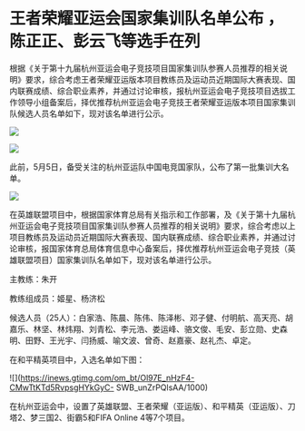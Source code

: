 # 王者荣耀亚运会国家集训队名单公布 ，陈正正、彭云飞等选手在列

根据《关于第十九届杭州亚运会电子竞技项目国家集训队参赛人员推荐的相关说明》要求，综合考虑王者荣耀亚运版本项目教练员及运动员近期国际大赛表现、国内联赛成绩、综合职业素养，并通过讨论审核，报杭州亚运会电子竞技项目选拔工作领导小组备案后，择优推荐杭州亚运会电子竞技王者荣耀亚运版本项目国家集训队候选人员名单如下，现对该名单进行公示。

![](https://inews.gtimg.com/om_bt/O44hLAffdbrKy2ZRVw73zCIzKpQmS_Nlm0nU9HgpNuQWcAA/0)

![](https://inews.gtimg.com/om_bt/O-xlrC6UzR0CNIAUplFD0j91NlMCgmYkryitG3Mr_6lckAA/1000)

此前，5月5日，备受关注的杭州亚运队中国电竞国家队，公布了第一批集训大名单。

![](https://inews.gtimg.com/om_bt/OCdL4g9coiZL1SDx5XuXKwzCiK2ZTdu4CNKLOjeAdXI5cAA/1000)

在英雄联盟项目中，根据国家体育总局有关指示和工作部署，及《关于第十九届杭州亚运会电子竞技项目国家集训队参赛人员推荐的相关说明》要求，综合考虑以上项目教练员及运动员近期国际大赛表现、国内联赛成绩、综合职业素养，并通过讨论审核，报国家体育总局体育信息中心备案后，择优推荐杭州亚运会电子竞技（英雄联盟项目）国家集训队名单如下，现对该名单进行公示。

主教练：朱开

教练组成员：姬星、杨济松

候选人员（25人）：白家浩、陈晨、陈伟、陈泽彬、邓子健、付明航、高天亮、胡嘉乐、林坚、林炜翔、刘青松、李元浩、娄运峰、骆文俊、毛安、彭立勋、史森明、田野、王光宇、闫扬威、喻文波、曾奇、赵嘉豪、赵礼杰、卓定。

在和平精英项目中，入选名单如下图：

![](https://inews.gtimg.com/om_bt/Ol97E_nHzF4-CMwTtKTd5RvpsgHYkGyC-
SWB_unZrPQlsAA/1000)

在杭州亚运会中，设置了英雄联盟、王者荣耀（亚运版）、和平精英（亚运版）、刀塔2、梦三国2、街霸5和FIFA Online 4等7个项目。

